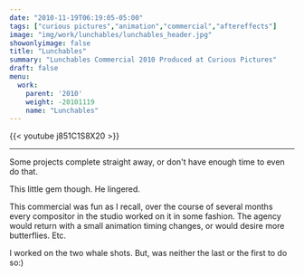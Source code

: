 ```yaml
---
date: "2010-11-19T06:19:05-05:00"
tags: ["curious pictures","animation","commercial","aftereffects"]
image: "img/work/lunchables/lunchables_header.jpg"
showonlyimage: false
title: "Lunchables"
summary: "Lunchables Commercial 2010 Produced at Curious Pictures"
draft: false
menu:
  work:
    parent: '2010'
    weight: -20101119
    name: "Lunchables"
---
```


{{< youtube j851C1S8X20 >}}

---


Some projects complete straight away, or don't have enough time to even do that.

This little gem though. He lingered.

This commercial was fun as I recall, over the course of several months every compositor in the studio worked on it in some fashion. The agency would return with a small animation timing changes, or would desire more butterflies. Etc.

I worked on the two whale shots. But, was neither the last or the first to do so:)
